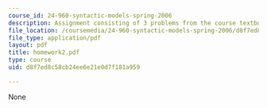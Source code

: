 ```yaml
---
course_id: 24-960-syntactic-models-spring-2006
description: Assignment consisting of 3 problems from the course textbook.
file_location: /coursemedia/24-960-syntactic-models-spring-2006/d8f7ed8c58cb24ee6e21e0d7f181a959_homework2.pdf
file_type: application/pdf
layout: pdf
title: homework2.pdf
type: course
uid: d8f7ed8c58cb24ee6e21e0d7f181a959

---
```

None